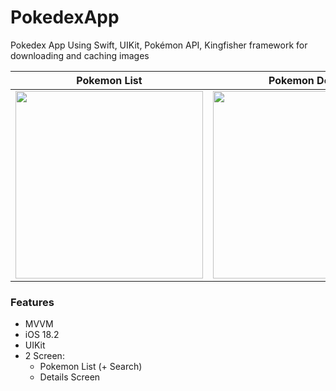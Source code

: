 # PokedexApp

Pokedex App Using Swift, UIKit, Pokémon API, Kingfisher framework for downloading and caching images

| Pokemon List | Pokemon Detail |
|--------------|----------------|
| <img src="https://github.com/user-attachments/assets/10725004-d7e4-4551-b627-c0771966edc3" width="300"> | <img src="https://github.com/user-attachments/assets/d8fc1bc6-d283-457d-8649-8396b2d9d2a2" width="300">|

### Features
- MVVM
- iOS 18.2
- UIKit
- 2 Screen: 
  - Pokemon List (+ Search)
  - Details Screen
